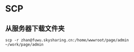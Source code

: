 # SCP

## 从服务器下载文件夹

```shell
scp -r zhan@fuwu.skysharing.cn:/home/wwwroot/page/admin ~/work/page/admin
```
